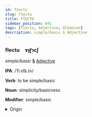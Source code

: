 ```yaml
---
id: fîectu
slug: fîectu
title: FÎECTU
sidebar_position: 641
tags: [fîectu, Adjective, Albanian]
description: simple/basic § Adjective
---
```


### fîectu&emsp;<span kind="abugida">ɤɟɽ̄ɿcʃ</span>

*simple/basic* **§** [Adjective](../../tags/Adjective)

**IPA**: /ˈfi.ɛt͡ɕ.tʌ/

**Verb**: to be simple/basic

**Noun**: simplicity/basicness

**Modifier**: simple/basic

<details>
    <summary>Origin</summary>
    Albanian thjeshtë /ˈθjɛʃtə/<br/>
    <em>Albanian Language Family</em>
</details>